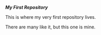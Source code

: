 ***My First Repository***

This is where my very first repository lives.

There are many like it, but this one is mine.
